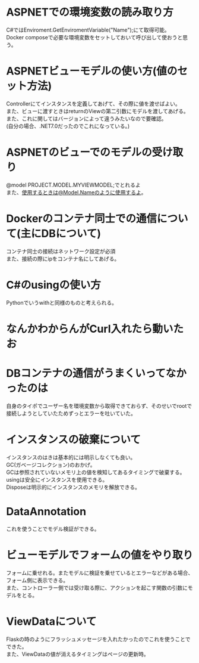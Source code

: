 # ASPNETでの環境変数の読み取り方
C#ではEnviroment.GetEnviromentVariable("Name");にて取得可能。<br />
Docker composeで必要な環境変数をセットしておいて呼び出して使おうと思う。<br />

# ASPNETビューモデルの使い方(値のセット方法)
Controllerにてインスタンスを定義してあげて、その際に値を渡せばよい。<br />
また、ビューに渡すときはreturnのViewの第二引数にモデルを渡してあげる。また、これに関してはバージョンによって違うみたいなので要確認。<br />
(自分の場合、.NET7.0だったのでこれになっている。)<br />

# ASPNETのビューでのモデルの受け取り
@model PROJECT.MODEL.MYVIEWMODEL;でとれるよ<br />
また、使用するときは@Model.Nameのように使用するよ。<br />


# Dockerのコンテナ同士での通信について(主にDBについて)
コンテナ同士の接続はネットワーク設定が必須<br />
また、接続の際にipをコンテナ名にしてあげる。<br />


# C#のusingの使い方
Pythonでいうwithと同様のものと考えられる。<br />

# なんかわからんがCurl入れたら動いたお

# DBコンテナの通信がうまくいってなかったのは
自身のタイポでユーザー名を環境変数から取得できておらず、そのせいでrootで接続しようとしていたためずっとエラーを吐いていた。<br />

# インスタンスの破棄について
インスタンスのはきは基本的には明示しなくても良い。<br />
GC(ガベージコレクション)のおかげ。<br />
GCは参照されていないメモリ上の値を検知してあるタイミングで破棄する。<br />
usingは安全にインスタンスを使用できる。<br />
Disposeは明示的にインスタンスのメモリを解放できる。<br />

# DataAnnotation
これを使うことでモデル検証ができる。<br />

# ビューモデルでフォームの値をやり取り
フォームに乗せれる。またモデルに検証を乗せているとエラーなどがある場合、フォーム側に表示できる。<br />
また、コントローラー側では受け取る際に、アクションを起こす関数の引数にモデルをとる。<br />


# ViewDataについて
Flaskの時のようにフラッシュメッセージを入れたかったのでこれを使うことでできた。<br />
また、ViewDataの値が消えるタイミングはページの更新時。<br />
